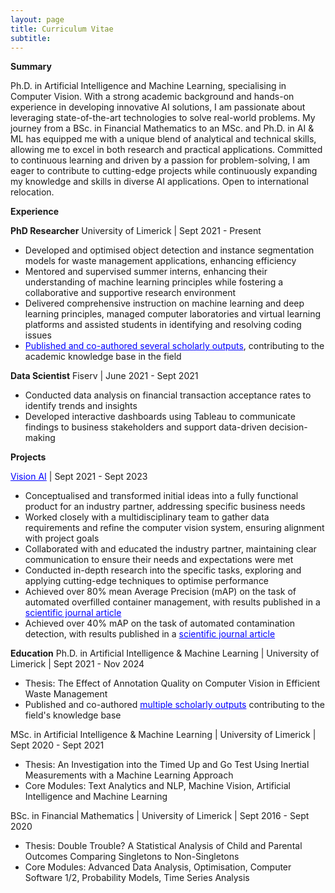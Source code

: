 ```yaml
---
layout: page
title: Curriculum Vitae
subtitle: 
---
```


**Summary**

Ph.D. in Artificial Intelligence and Machine Learning, specialising in Computer Vision. With a strong academic background and hands-on experience in developing innovative AI
solutions, I am passionate about leveraging state-of-the-art technologies to solve real-world problems. My journey from a BSc. in Financial Mathematics to an MSc. and Ph.D. in AI
& ML has equipped me with a unique blend of analytical and technical skills, allowing me to excel in both research and practical applications. Committed to continuous learning
and driven by a passion for problem-solving, I am eager to contribute to cutting-edge projects while continuously expanding my knowledge and skills in diverse AI applications.
Open to international relocation.

**Experience**

**PhD Researcher**
University of Limerick | Sept 2021 - Present
- Developed and optimised object detection and instance segmentation models for waste management applications, enhancing efficiency
- Mentored and supervised summer interns, enhancing their understanding of machine learning principles while fostering a collaborative and supportive research environment
- Delivered comprehensive instruction on machine learning and deep learning principles, managed computer laboratories and virtual learning platforms and assisted students in
identifying and resolving coding issues
- <a href="https://scholar.google.com/citations?user=gZgIYMoAAAAJ&hl=en" style="color:blue; text-decoration: underline;">Published and co-authored several scholarly outputs</a>, contributing to the academic knowledge base in the field

**Data Scientist**
Fiserv | June 2021 - Sept 2021
- Conducted data analysis on financial transaction acceptance rates to identify trends and insights
- Developed interactive dashboards using Tableau to communicate findings to business stakeholders and support data-driven decision-making


**Projects**

<a href="https://www.amcsgroup.com/solutions/amcs-vision-ai/" style="color:blue; text-decoration: underline;">Vision AI</a> | Sept 2021 - Sept 2023
- Conceptualised and transformed initial ideas into a fully functional product for an industry partner, addressing specific business needs
- Worked closely with a multidisciplinary team to gather data requirements and refine the computer vision system, ensuring alignment with project goals
- Collaborated with and educated the industry partner, maintaining clear communication to ensure their needs and expectations were met
- Conducted in-depth research into the specific tasks, exploring and applying cutting-edge techniques to optimise performance
- Achieved over 80% mean Average Precision (mAP) on the task of automated overfilled container management, with results published in a <a href="https://www.sciencedirect.com/science/article/pii/S2667305323000546" style="color:blue; text-decoration: underline;">scientific journal article</a>
- Achieved over 40% mAP on the task of automated contamination detection, with results published in a  <a href="https://ieeexplore.ieee.org/abstract/document/10669564" style="color:blue; text-decoration: underline;">scientific journal article</a>

**Education**
Ph.D. in Artificial Intelligence & Machine Learning | University of Limerick | Sept 2021 - Nov 2024
- Thesis: The Effect of Annotation Quality on Computer Vision in Efficient Waste Management
- Published and co-authored <a href="https://scholar.google.com/citations?user=gZgIYMoAAAAJ&hl=en" style="color:blue; text-decoration: underline;">multiple scholarly outputs</a>  contributing to the field's knowledge base
 
MSc. in Artificial Intelligence & Machine Learning | University of Limerick | Sept 2020 - Sept 2021
- Thesis: An Investigation into the Timed Up and Go Test Using Inertial Measurements with a Machine Learning Approach
- Core Modules: Text Analytics and NLP, Machine Vision, Artificial Intelligence and Machine Learning

BSc. in Financial Mathematics | University of Limerick | Sept 2016 - Sept 2020
- Thesis: Double Trouble? A Statistical Analysis of Child and Parental Outcomes Comparing Singletons to Non-Singletons
- Core Modules: Advanced Data Analysis, Optimisation, Computer Software 1/2, Probability Models, Time Series Analysis

